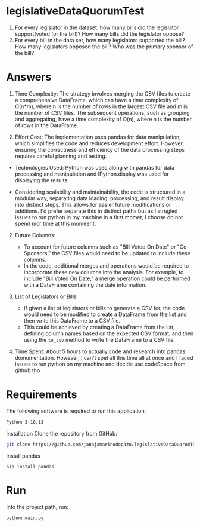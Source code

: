 # legislativeDataQuorumTest

1. For every legislator in the dataset, how many bills did the legislator support(voted for the bill)? How many bills did the legislator oppose?
2. For every bill in the data set, how many legislators supported the bill? How many legislators opposed the bill? Who was the primary sponsor of the bill?


# Answers
1. Time Complexity: The strategy involves merging the CSV files to create a comprehensive DataFrame, which can have a time complexity of O(n*m), where n is the number of rows in the largest CSV file and m is the number of CSV files. The subsequent operations, such as grouping and aggregating, have a time complexity of O(n), where n is the number of rows in the DataFrame.

2. Effort Cost: The implementation uses pandas for data manipulation, which simplifies the code and reduces development effort. However, ensuring the correctness and efficiency of the data processing steps requires careful planning and testing.
 - Technologies Used:  Python was used along with pandas for data processing and manipulation and IPython.display was used for displaying the results.

 - Considering scalability and maintainability, the code is structured in a modular way, separating data loading, processing, and result display into distinct steps. This allows for easier future modifications or additions. 
I'd prefer separate this in distinct paths but as I strugled issues to run python in my machine in a first momet, I choose do not spend mor time at this momeent.

2. Future Columns:
   - To account for future columns such as "Bill Voted On Date" or "Co-Sponsors," the CSV files would need to be updated to include these columns. 
   - In the code, additional merges and operations would be required to incorporate these new columns into the analysis. For example, to include "Bill Voted On Date," a merge operation could be performed with a DataFrame containing the date information.

3. List of Legislators or Bills
   - If given a list of legislators or bills to generate a CSV for, the code would need to be modified to create a DataFrame from the list and then write this DataFrame to a CSV file. 
   - This could be achieved by creating a DataFrame from the list, defining column names based on the expected CSV format, and then using the `to_csv` method to write the DataFrame to a CSV file.

4. Time Spent: About 5 hours to actually code and research into pandas domumentation. However, I can't spet all this time all at once and I faced issues to run python on my machine and decide use codeSpace from github tho



# Requirements
The following software is required to run this application:
```bash 
Python 3.10.13
```

Installation
Clone the repository from GitHub:
```bash
git clone https://github.com/janajamarinodopazo/legislativeDataQuorumTest.git
```
Install pandas

```
pip install pandas
```


# Run
Into the project path, run:

```bash 
python main.py
```

